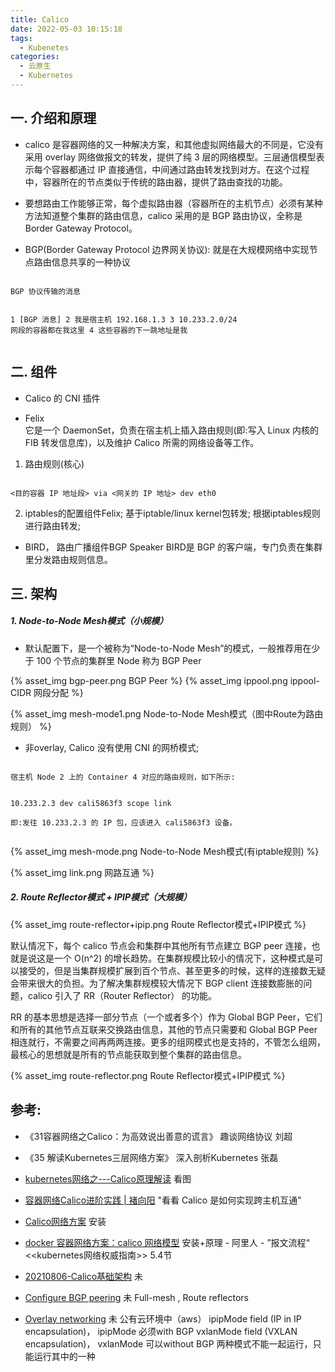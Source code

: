 ```yaml
---
title: Calico
date: 2022-05-03 10:15:18
tags:
  - Kubenetes
categories: 
  - 云原生
  - Kubernetes
---
```


<p></p>
<!-- more -->


## 一. 介绍和原理  

+ calico 是容器网络的又一种解决方案，和其他虚拟网络最大的不同是，它没有采用 overlay 网络做报文的转发，提供了纯 3 层的网络模型。三层通信模型表示每个容器都通过 IP 直接通信，中间通过路由转发找到对方。在这个过程中，容器所在的节点类似于传统的路由器，提供了路由查找的功能。

+ 要想路由工作能够正常，每个虚拟路由器（容器所在的主机节点）必须有某种方法知道整个集群的路由信息，calico 采用的是 BGP 路由协议，全称是 Border Gateway Protocol。

+ BGP(Border Gateway Protocol 边界网关协议): 就是在大规模网络中实现节点路由信息共享的一种协议

<code>
BGP 协议传输的消息

1 [BGP 消息]
2 我是宿主机 192.168.1.3
3 10.233.2.0/24 网段的容器都在我这里 
4 这些容器的下一跳地址是我  
</code>


## 二. 组件
+ Calico 的 CNI 插件

+ Felix    
  它是一个 DaemonSet，负责在宿主机上插入路由规则(即:写入 Linux 内核的 FIB 转发信息库)，以及维护 Calico 所需的网络设备等工作。

1. 路由规则(核心)  
<code>  
<目的容器 IP 地址段> via <网关的 IP 地址> dev eth0
</code>


2. iptables的配置组件Felix;
基于iptable/linux kernel包转发;
根据iptables规则进行路由转发;


+ BIRD， 路由广播组件BGP Speaker
  BIRD是 BGP 的客户端，专门负责在集群里分发路由规则信息。


## 三. 架构
##### 1. Node-to-Node Mesh模式（小规模）
  - 默认配置下，是一个被称为“Node-to-Node Mesh”的模式，一般推荐用在少于 100 个节点的集群里
    Node 称为 BGP Peer 

  {% asset_img  bgp-peer.png  BGP Peer %} 
  {% asset_img  ippool.png  ippool-CIDR 网段分配 %}       

  {% asset_img  mesh-mode1.png  Node-to-Node Mesh模式（图中Route为路由规则） %}


- 非overlay, Calico 没有使用 CNI 的网桥模式;

<code> 
宿主机 Node 2 上的 Container 4 对应的路由规则，如下所示: 

10.233.2.3 dev cali5863f3 scope link   
即:发往 10.233.2.3 的 IP 包，应该进入 cali5863f3 设备。   
</code> 


  {% asset_img  mesh-mode.png  Node-to-Node Mesh模式(有iptable规则)  %}


  {% asset_img  link.png  网路互通  %}
  

##### 2. Route Reflector模式 + IPIP模式（大规模）
  

  {% asset_img  route-reflector+ipip.png  Route Reflector模式+IPIP模式  %}

  默认情况下，每个 calico 节点会和集群中其他所有节点建立 BGP peer 连接，也就是说这是一个 O(n^2) 的增长趋势。在集群规模比较小的情况下，这种模式是可以接受的，但是当集群规模扩展到百个节点、甚至更多的时候，这样的连接数无疑会带来很大的负担。为了解决集群规模较大情况下 BGP client 连接数膨胀的问题，calico 引入了 RR（Router Reflector） 的功能。

  RR 的基本思想是选择一部分节点（一个或者多个）作为 Global BGP Peer，它们和所有的其他节点互联来交换路由信息，其他的节点只需要和 Global BGP Peer 相连就行，不需要之间再两两连接。更多的组网模式也是支持的，不管怎么组网，最核心的思想就是所有的节点能获取到整个集群的路由信息。

  {% asset_img  route-reflector.png  Route Reflector模式+IPIP模式  %}


## 参考:
+ 《31容器网络之Calico：为高效说出善意的谎言》  趣谈网络协议  刘超
+ 《35  解读Kubernetes三层网络方案》  深入剖析Kubernetes  张磊


+ [kubernetes网络之---Calico原理解读](https://blog.csdn.net/ccy19910925/article/details/82423452)  看图
+ [容器网络Calico进阶实践 | 褚向阳](https://developer.aliyun.com/article/68558)  "看看 Calico 是如何实现跨主机互通"
+ [Calico网络方案](https://www.cnblogs.com/netonline/p/9720279.html) 安装

+ [docker 容器网络方案：calico 网络模型](https://cizixs.com/2017/10/19/docker-calico-network/) 安装+原理 - 阿里人 - ”报文流程“
<<kubernetes网络权威指南>>  5.4节


+ [20210806-Calico基础架构](https://www.yuque.com/wei.luo/cni/uf5hyp) 未
+ [Configure BGP peering](https://projectcalico.docs.tigera.io/archive/v3.20/networking/bgp) 未
Full-mesh , Route reflectors
+ [Overlay networking](https://projectcalico.docs.tigera.io/archive/v3.20/networking/vxlan-ipip)  未 
公有云环境中（aws）
ipipMode field (IP in IP encapsulation)， ipipMode 必须with BGP
vxlanMode field (VXLAN encapsulation)， vxlanMode 可以without BGP
两种模式不能一起运行，只能运行其中的一种




